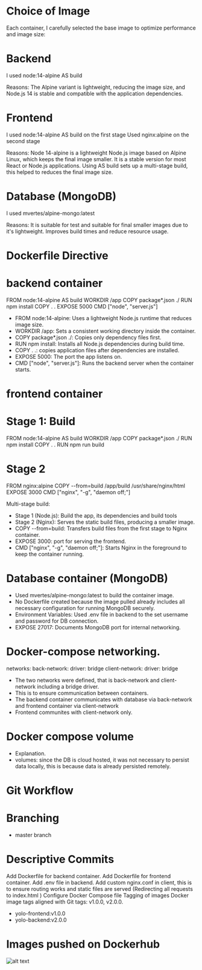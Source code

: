 # Choice of Image

Each container, I carefully selected the base image to optimize performance and image size:

# Backend
I used node:14-alpine AS build

Reasons: 
The Alpine variant is lightweight, reducing the image size, and Node.js 14 is stable and compatible with the application dependencies.

# Frontend
I used node:14-alpine AS build on the first stage
Used nginx:alpine on the second stage

Reasons:
Node 14-alpine is a lightweight Node.js image based on Alpine Linux, which keeps the final image smaller.
It is a stable version for most React or Node.js applications.
Using AS build sets up a multi-stage build, this helped to reduces the final image size.

# Database (MongoDB)
I used mvertes/alpine-mongo:latest

Reasons:
It is suitable for test and suitable for final smaller images due to it's lightweight.
Improves build times and reduce resource usage.

# Dockerfile Directive
# backend container

FROM node:14-alpine AS build
WORKDIR /app
COPY package*.json ./
RUN npm install
COPY . .
EXPOSE 5000
CMD ["node", "server.js"]

- FROM node:14-alpine: Uses a lightweight Node.js runtime that reduces image size.
- WORKDIR /app: Sets a consistent working directory inside the container.
- COPY package*.json ./: Copies only dependency files first.
- RUN npm install: Installs all Node.js dependencies during build time.
- COPY . .: copies  application files after dependencies are installed.
- EXPOSE 5000: The port the app listens on.
- CMD ["node", "server.js"]: Runs the backend server when the container starts.

# frontend container
# Stage 1: Build

FROM node:14-alpine AS build
WORKDIR /app
COPY package*.json ./
RUN npm install
COPY . .
RUN npm run build

# Stage 2
FROM nginx:alpine
COPY --from=build /app/build /usr/share/nginx/html
EXPOSE 3000
CMD ["nginx", "-g", "daemon off;"]

Multi-stage build:
- Stage 1 (Node.js): Build the app, its dependencies and build tools
- Stage 2 (Nginx): Serves the static build files, producing a smaller image.
- COPY --from=build: Transfers build files from the first stage to Nginx container.
- EXPOSE 3000: port for serving the frontend.
- CMD ["nginx", "-g", "daemon off;"]: Starts Nginx in the foreground to keep the container running.

# Database container (MongoDB)

- Used mvertes/alpine-mongo:latest to build the container image.
- No Dockerfile created because the image pulled already includes all necessary configuration for running MongoDB securely.
- Environment Variables: Used .env file in backend to the set  username and password for DB connection.
- EXPOSE 27017: Documents MongoDB port for internal networking.


# Docker-compose networking.
networks:
  back-network:
    driver: bridge
  client-network:
    driver: bridge

- The two networks were defined, that is back-network and client-network including a bridge driver.
- This is to ensure communication between containers.
- The backend container communicates with database via back-network and frontend container via client-network
- Frontend communites with client-network only.

# Docker compose volume
- Explanation.
- volumes: since the DB is cloud hosted, it was not necessary to persist data locally, this is because data is already persisted remotely.

# Git Workflow
# Branching
- master branch

# Descriptive Commits
Add Dockerfile for backend container.
Add Dockerfile for frontend container.
Add .env file in backend.
Add custom nginx.conf in client, this is to ensure routing works and static files are served (Redirecting all requests to index.html )
Configure Docker Compose file
Tagging of images
Docker image tags aligned with Git tags: v1.0.0, v2.0.0.
- yolo-frontend:v1.0.0
- yolo-backend:v2.0.0


# Images pushed on Dockerhub

![alt text](<Screenshot from 2025-10-11 00-24-41-2.png>)
